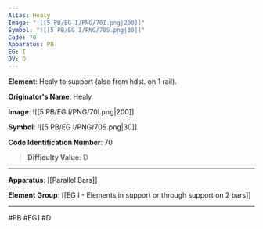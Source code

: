 ```yaml
---
Alias: Healy
Image: "![[5 PB/EG I/PNG/70I.png|200]]"
Symbol: "![[5 PB/EG I/PNG/70S.png|30]]"
Code: 70
Apparatus: PB
EG: I
DV: D
---
```

**Element**: Healy to support (also from hdst. on 1 rail).

**Originator's Name**: Healy

**Image**:
![[5 PB/EG I/PNG/70I.png|200]]

**Symbol**:
![[5 PB/EG I/PNG/70S.png|30]]

**Code Identification Number**: 70

>**Difficulty Value**: D

___
**Apparatus**: [[Parallel Bars]]

**Element Group**: [[EG I - Elements in support or through support on 2 bars]]
___
#PB #EG1 #D
